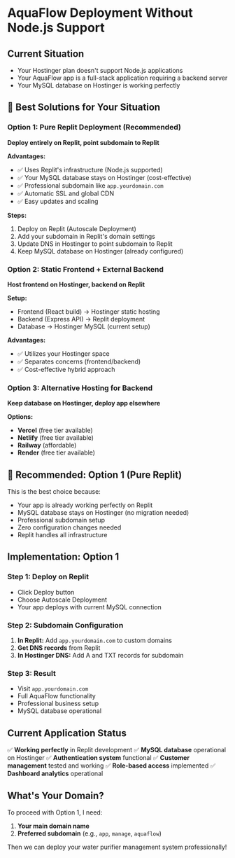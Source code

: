 # AquaFlow Deployment Without Node.js Support

## Current Situation
- Your Hostinger plan doesn't support Node.js applications
- Your AquaFlow app is a full-stack application requiring a backend server
- Your MySQL database on Hostinger is working perfectly

## 🎯 Best Solutions for Your Situation

### Option 1: Pure Replit Deployment (Recommended)
**Deploy entirely on Replit, point subdomain to Replit**

**Advantages:**
- ✅ Uses Replit's infrastructure (Node.js supported)
- ✅ Your MySQL database stays on Hostinger (cost-effective)
- ✅ Professional subdomain like `app.yourdomain.com`
- ✅ Automatic SSL and global CDN
- ✅ Easy updates and scaling

**Steps:**
1. Deploy on Replit (Autoscale Deployment)
2. Add your subdomain in Replit's domain settings
3. Update DNS in Hostinger to point subdomain to Replit
4. Keep MySQL database on Hostinger (already configured)

### Option 2: Static Frontend + External Backend
**Host frontend on Hostinger, backend on Replit**

**Setup:**
- Frontend (React build) → Hostinger static hosting
- Backend (Express API) → Replit deployment
- Database → Hostinger MySQL (current setup)

**Advantages:**
- ✅ Utilizes your Hostinger space
- ✅ Separates concerns (frontend/backend)
- ✅ Cost-effective hybrid approach

### Option 3: Alternative Hosting for Backend
**Keep database on Hostinger, deploy app elsewhere**

**Options:**
- **Vercel** (free tier available)
- **Netlify** (free tier available)
- **Railway** (affordable)
- **Render** (free tier available)

## 🚀 Recommended: Option 1 (Pure Replit)

This is the best choice because:
- Your app is already working perfectly on Replit
- MySQL database stays on Hostinger (no migration needed)
- Professional subdomain setup
- Zero configuration changes needed
- Replit handles all infrastructure

## Implementation: Option 1

### Step 1: Deploy on Replit
- Click Deploy button
- Choose Autoscale Deployment
- Your app deploys with current MySQL connection

### Step 2: Subdomain Configuration
1. **In Replit:** Add `app.yourdomain.com` to custom domains
2. **Get DNS records** from Replit
3. **In Hostinger DNS:** Add A and TXT records for subdomain

### Step 3: Result
- Visit `app.yourdomain.com`
- Full AquaFlow functionality
- Professional business setup
- MySQL database operational

## Current Application Status
✅ **Working perfectly** in Replit development
✅ **MySQL database** operational on Hostinger
✅ **Authentication system** functional
✅ **Customer management** tested and working
✅ **Role-based access** implemented
✅ **Dashboard analytics** operational

## What's Your Domain?
To proceed with Option 1, I need:
1. **Your main domain name**
2. **Preferred subdomain** (e.g., `app`, `manage`, `aquaflow`)

Then we can deploy your water purifier management system professionally!